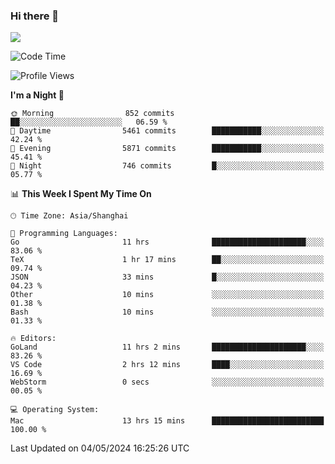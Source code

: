 ### Hi there 👋

<!--
**JJAYCHEN1e/jjaychen1e** is a ✨ _special_ ✨ repository because its `README.md` (this file) appears on your GitHub profile.

Here are some ideas to get you started:

- 🔭 I’m currently working on ...
- 🌱 I’m currently learning ...
- 👯 I’m looking to collaborate on ...
- 🤔 I’m looking for help with ...
- 💬 Ask me about ...
- 📫 How to reach me: ...
- 😄 Pronouns: ...
- ⚡ Fun fact: ...
-->

[![](https://github-readme-stats.vercel.app/api?username=jjaychen1e&show_icons=true)](https://github.com/jjaychen1e/github-readme-stats?count_private=true)

<!--START_SECTION:waka-->
![Code Time](http://img.shields.io/badge/Code%20Time-1%2C145%20hrs%2057%20mins-blue)

![Profile Views](http://img.shields.io/badge/Profile%20Views-5-blue)

**I'm a Night 🦉** 

```text
🌞 Morning                852 commits         ██░░░░░░░░░░░░░░░░░░░░░░░   06.59 % 
🌆 Daytime                5461 commits        ███████████░░░░░░░░░░░░░░   42.24 % 
🌃 Evening                5871 commits        ███████████░░░░░░░░░░░░░░   45.41 % 
🌙 Night                  746 commits         █░░░░░░░░░░░░░░░░░░░░░░░░   05.77 % 
```


📊 **This Week I Spent My Time On** 

```text
🕑︎ Time Zone: Asia/Shanghai

💬 Programming Languages: 
Go                       11 hrs              █████████████████████░░░░   83.06 % 
TeX                      1 hr 17 mins        ██░░░░░░░░░░░░░░░░░░░░░░░   09.74 % 
JSON                     33 mins             █░░░░░░░░░░░░░░░░░░░░░░░░   04.23 % 
Other                    10 mins             ░░░░░░░░░░░░░░░░░░░░░░░░░   01.38 % 
Bash                     10 mins             ░░░░░░░░░░░░░░░░░░░░░░░░░   01.33 % 

🔥 Editors: 
GoLand                   11 hrs 2 mins       █████████████████████░░░░   83.26 % 
VS Code                  2 hrs 12 mins       ████░░░░░░░░░░░░░░░░░░░░░   16.69 % 
WebStorm                 0 secs              ░░░░░░░░░░░░░░░░░░░░░░░░░   00.05 % 

💻 Operating System: 
Mac                      13 hrs 15 mins      █████████████████████████   100.00 % 
```


 Last Updated on 04/05/2024 16:25:26 UTC
<!--END_SECTION:waka-->
